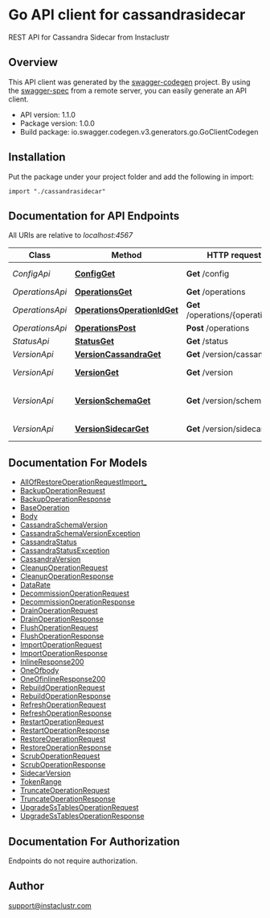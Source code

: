 # Go API client for cassandrasidecar

REST API for Cassandra Sidecar from Instaclustr

## Overview
This API client was generated by the [swagger-codegen](https://github.com/swagger-api/swagger-codegen) project.  By using the [swagger-spec](https://github.com/swagger-api/swagger-spec) from a remote server, you can easily generate an API client.

- API version: 1.1.0
- Package version: 1.0.0
- Build package: io.swagger.codegen.v3.generators.go.GoClientCodegen

## Installation
Put the package under your project folder and add the following in import:
```golang
import "./cassandrasidecar"
```

## Documentation for API Endpoints

All URIs are relative to *localhost:4567*

Class | Method | HTTP request | Description
------------ | ------------- | ------------- | -------------
*ConfigApi* | [**ConfigGet**](docs/ConfigApi.md#configget) | **Get** /config | returns configuration of a Cassandra node as in its cassandra.yaml file
*OperationsApi* | [**OperationsGet**](docs/OperationsApi.md#operationsget) | **Get** /operations | All operations of Sidecar
*OperationsApi* | [**OperationsOperationIdGet**](docs/OperationsApi.md#operationsoperationidget) | **Get** /operations/{operationId} | abc
*OperationsApi* | [**OperationsPost**](docs/OperationsApi.md#operationspost) | **Post** /operations | Submits an operation to this Sidecar
*StatusApi* | [**StatusGet**](docs/StatusApi.md#statusget) | **Get** /status | returns a state of a Cassandra node
*VersionApi* | [**VersionCassandraGet**](docs/VersionApi.md#versioncassandraget) | **Get** /version/cassandra | returns version of Cassandra node
*VersionApi* | [**VersionGet**](docs/VersionApi.md#versionget) | **Get** /version | returns version of Cassandra Sidecar itself
*VersionApi* | [**VersionSchemaGet**](docs/VersionApi.md#versionschemaget) | **Get** /version/schema | returns schema version this Cassandra node is on, same as calling StorageServiceMBean#getSchemaVersion
*VersionApi* | [**VersionSidecarGet**](docs/VersionApi.md#versionsidecarget) | **Get** /version/sidecar | alias for /version endpoint, returns version of Cassandra Sidecar itself

## Documentation For Models

 - [AllOfRestoreOperationRequestImport_](docs/AllOfRestoreOperationRequestImport_.md)
 - [BackupOperationRequest](docs/BackupOperationRequest.md)
 - [BackupOperationResponse](docs/BackupOperationResponse.md)
 - [BaseOperation](docs/BaseOperation.md)
 - [Body](docs/Body.md)
 - [CassandraSchemaVersion](docs/CassandraSchemaVersion.md)
 - [CassandraSchemaVersionException](docs/CassandraSchemaVersionException.md)
 - [CassandraStatus](docs/CassandraStatus.md)
 - [CassandraStatusException](docs/CassandraStatusException.md)
 - [CassandraVersion](docs/CassandraVersion.md)
 - [CleanupOperationRequest](docs/CleanupOperationRequest.md)
 - [CleanupOperationResponse](docs/CleanupOperationResponse.md)
 - [DataRate](docs/DataRate.md)
 - [DecommissionOperationRequest](docs/DecommissionOperationRequest.md)
 - [DecommissionOperationResponse](docs/DecommissionOperationResponse.md)
 - [DrainOperationRequest](docs/DrainOperationRequest.md)
 - [DrainOperationResponse](docs/DrainOperationResponse.md)
 - [FlushOperationRequest](docs/FlushOperationRequest.md)
 - [FlushOperationResponse](docs/FlushOperationResponse.md)
 - [ImportOperationRequest](docs/ImportOperationRequest.md)
 - [ImportOperationResponse](docs/ImportOperationResponse.md)
 - [InlineResponse200](docs/InlineResponse200.md)
 - [OneOfbody](docs/OneOfbody.md)
 - [OneOfinlineResponse200](docs/OneOfinlineResponse200.md)
 - [RebuildOperationRequest](docs/RebuildOperationRequest.md)
 - [RebuildOperationResponse](docs/RebuildOperationResponse.md)
 - [RefreshOperationRequest](docs/RefreshOperationRequest.md)
 - [RefreshOperationResponse](docs/RefreshOperationResponse.md)
 - [RestartOperationRequest](docs/RestartOperationRequest.md)
 - [RestartOperationResponse](docs/RestartOperationResponse.md)
 - [RestoreOperationRequest](docs/RestoreOperationRequest.md)
 - [RestoreOperationResponse](docs/RestoreOperationResponse.md)
 - [ScrubOperationRequest](docs/ScrubOperationRequest.md)
 - [ScrubOperationResponse](docs/ScrubOperationResponse.md)
 - [SidecarVersion](docs/SidecarVersion.md)
 - [TokenRange](docs/TokenRange.md)
 - [TruncateOperationRequest](docs/TruncateOperationRequest.md)
 - [TruncateOperationResponse](docs/TruncateOperationResponse.md)
 - [UpgradeSsTablesOperationRequest](docs/UpgradeSsTablesOperationRequest.md)
 - [UpgradeSsTablesOperationResponse](docs/UpgradeSsTablesOperationResponse.md)

## Documentation For Authorization
 Endpoints do not require authorization.


## Author

support@instaclustr.com
